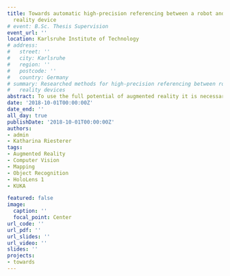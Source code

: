 ```yaml
---
title: Towards automatic high-precision referencing between a robot and an augmented
  reality device
# event: B.Sc. Thesis Supervision
event_url: ''
location: Karlsruhe Institute of Technology
# address:
#   street: ''
#   city: Karlsruhe
#   region: ''
#   postcode: ''
#   country: Germany
# summary: Researched methods for high-precision referencing between robots and augmented
#   reality devices
abstract: To use the full potential of augmented reality it is necessary to have a high-precision referencing between real and virtual objects. To achieve a referencing rgb and depth data is available on current augmented reality devices. Usually markers or manual referencing is currently used for referencing. But automatic referencing is favourable. In this thesis a semiautomatic method to achieve a precise referencing on depth data is introduced by using known registration algorithm. A system with only an initial guess of the user is implemented to reference a Kuka kr5 with a Microsoft Hololens. The implemented solution with the local registration algorithm ICP lead to a precise referencing between the robot and the augmented reality device. The global registration algorithms Super4PC could not reference the robot reliable due to problems with the cluttered robot environment.
date: '2018-10-01T00:00:00Z'
date_end: ''
all_day: true
publishDate: '2018-10-01T00:00:00Z'
authors:
- admin
- Katharina Riesterer
tags:
- Augmented Reality
- Computer Vision
- Mapping
- Object Recognition
- HoloLens 1
- KUKA

featured: false
image:
  caption: ''
  focal_point: Center
url_code: ''
url_pdf: ''
url_slides: ''
url_video: ''
slides: ''
projects:
- towards
---
```



